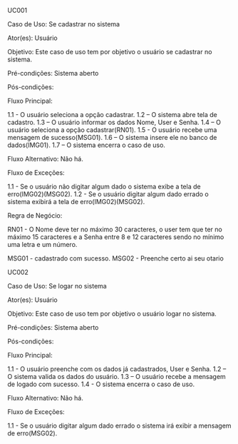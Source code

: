 UC001

Caso de Uso: Se cadastrar no sistema

Ator(es): Usuário

Objetivo: Este caso de uso tem por objetivo o usuário se cadastrar no sistema.

Pré-condições: Sistema aberto

Pós-condições:

Fluxo Principal:

1.1 - O usuário seleciona a opção cadastrar.
1.2 – O sistema abre tela de cadastro.
1.3 – O usuário informar os dados Nome, User e Senha.
1.4 – O usuário seleciona a opção cadastrar(RN01).
1.5 - O usuário recebe uma mensagem de sucesso(MSG01).
1.6 – O sistema insere ele no banco de dados(IMG01).
1.7 – O sistema encerra o caso de uso.

Fluxo Alternativo:
Não há.


Fluxo de Exceções:

1.1 - Se o usuário não digitar algum dado o sistema exibe a tela de erro(IMG02)(MSG02).
1.2 - Se o usuário digitar algum dado errado o sistema exibirá a tela de erro(IMG02)(MSG02).

Regra de Negócio:

RN01 - O Nome deve ter no máximo 30 caracteres, o user tem que ter no máximo 15 caracteres e a Senha entre 8 e 12 caracteres sendo no mínimo uma letra e um número.

MSG01 - cadastrado com sucesso.
MSG02 - Preenche certo ai seu otario


UC002

Caso de Uso: Se logar no sistema

Ator(es): Usuário

Objetivo: Este caso de uso tem por objetivo o usuário logar no sistema.

Pré-condições: Sistema aberto

Pós-condições:

Fluxo Principal:

1.1 - O usuário preenche com os dados já cadastrados, User e Senha.
1.2 – O sistema valida os dados do usuário.
1.3 – O usuário recebe a mensagem de logado com sucesso.
1.4 - O sistema encerra o caso de uso.

Fluxo Alternativo:
Não há.

Fluxo de Exceções:

1.1 - Se o usuário digitar algum dado errado o sistema irá exibir a mensagem de erro(MSG02).